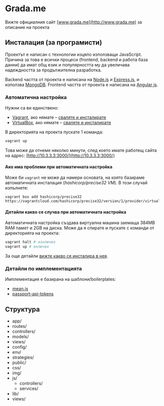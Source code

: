 # Grada.me

Вижте официалния сайт [www.grada.me](http://www.grada.me) за описание на проекта

## Инсталация (за програмисти)
Проектът е написан с технологии изцяло използващи JavaScript. Причина за това е всички процеси
(frontend, backend и работа база данни) да имат общ език и популярността му да увеличава
надеждността за продължителна разработка.

Backend частта от проекта е написана на [Node.js](http://nodejs.org/)
и [Express.js](https://github.com/visionmedia/express),
и използва [MongoDB](http://www.mongodb.org/).
Frontend частта от проекта е написана на [Angular js](https://angularjs.org/).

### Автоматична настройка
Нужни са ви единствено:

 - [Vagrant](http://www.vagrantup.com/), ако нямате – [сваляте и инсталирате](
https://www.vagrantup.com/downloads.html)
 - [VirtualBox](https://www.virtualbox.org/), ако нямате – [сваляте и инсталирате](https://www.virtualbox.org/wiki/Downloads)

В директорията на проекта пускате 1 команда:

```sh
vagrant up
```

Това може да отнеме няколко минути, след което имате работещ сайта на адрес:  [http://10.3.3.3:3000/](http://10.3.3.3:3000/)

#### Ако има проблеми при автоматичната настройка

Може би `vagrant` не може да намери основата, на която базираме автоматичната инсталация (*hashicorp/precise32 VM*). В този случай изпълнете:

```
vagrant box add hashicorp/precise32 https://vagrantcloud.com/hashicorp/precise32/version/1/provider/virtualbox.box
```

#### Детайли какво се случва при автоматичната настройка
Автоматичната настройка създава виртуална машина заемаща 384MB RAM памет и 2GB на диска. Може да я спирате и пускате с команди от директорията на проекта:

```sh
vagrant halt # изключва
vagrant up # включва
```

За още детайли [вижте какво се инсталира в нея](bootstrap_vagrant.sh).

### Детайли по имплементацията

Имплементация е базирана на шаблони/boilerplates:
- [mean.js](https://github.com/meanjs/mean)
- [passport-api-tokens](https://github.com/roblevintennis/passport-api-tokens)

## Структура
- app/
 - routes/
 - controllers/
 - models/
 - views/
- config/
 - env/
 - strategies/
- public/ 
 - css/
 - img/
 - js/
    - controllers/
    - services/
 - lib/
 - views/
    
